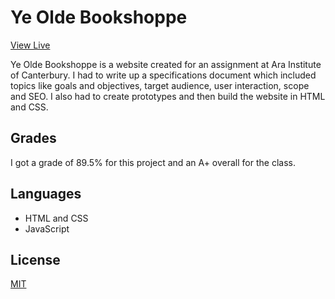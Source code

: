 # Ye Olde Bookshoppe
[View Live](yeoldebookshoppe.flynnp4yne.com/)

Ye Olde Bookshoppe is a website created for an assignment at Ara Institute of Canterbury. I had to write up a specifications document which included topics like goals and objectives, target audience, user interaction, scope and SEO. I also had to create prototypes and then build the website in HTML and CSS.

## Grades
I got a grade of 89.5% for this project and an A+ overall for the class.

## Languages
+ HTML and CSS
+ JavaScript

## License

[MIT](https://choosealicense.com/licenses/mit/)